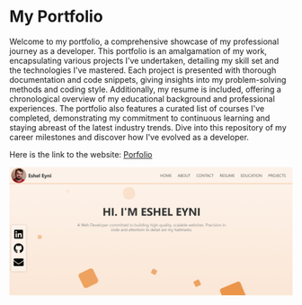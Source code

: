 # My Portfolio

Welcome to my portfolio, a comprehensive showcase of my professional journey as a developer. This portfolio is an amalgamation of my work, encapsulating various projects I've undertaken, detailing my skill set and the technologies I've mastered. Each project is presented with thorough documentation and code snippets, giving insights into my problem-solving methods and coding style. Additionally, my resume is included, offering a chronological overview of my educational background and professional experiences. The portfolio also features a curated list of courses I've completed, demonstrating my commitment to continuous learning and staying abreast of the latest industry trends. Dive into this repository of my career milestones and discover how I've evolved as a developer.

Here is the link to the website: [Porfolio](https://esheleyni.netlify.app/home)

![screenshot](screenshots/Screenshot-1.png)
